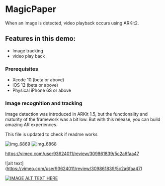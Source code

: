 # MagicPaper

When an image is detected,  video playback occurs using ARKit2.

## Features in this demo:
* Image tracking 
* video play back


### Prerequisites


* Xcode 10 (beta or above)
* iOS 12 (beta or above)
* Physical iPhone 6S or above

### Image recognition and tracking


Image detection was introduced in ARKit 1.5, but the functionality and maturity of the framework was a bit low. But with this release, you can build amazing AR experiences. 

This file is updated to check if readme works

![img_6869](https://user-images.githubusercontent.com/36542195/50647290-23082180-0f70-11e9-8a8a-b217813f4569.PNG)
![img_6868](https://user-images.githubusercontent.com/36542195/50647291-23082180-0f70-11e9-99cd-f27de740f049.PNG)


https://vimeo.com/user93624011/review/309861839/5c2a6faa47


![alt text] (https://vimeo.com/user93624011/review/309861839/5c2a6faa47)

[![IMAGE ALT TEXT HERE](http://img.youtube.com/vi/YOUTUBE_VIDEO_ID_HERE/0.jpg)](https://vimeo.com/user93624011/review/309861839/5c2a6faa47)


